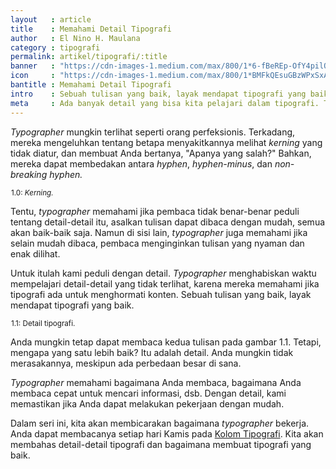 ```yaml
---
layout   : article
title    : Memahami Detail Tipografi
author   : El Nino H. Maulana
category : tipografi
permalink: artikel/tipografi/:title
banner   : "https://cdn-images-1.medium.com/max/800/1*6-fBeREp-OfY4pilQn6qEQ.png"
icon     : "https://cdn-images-1.medium.com/max/800/1*BMFkQEsuGBzWPxSxAD7-zw.png"
bantitle : Memahami Detail Tipografi
intro    : Sebuah tulisan yang baik, layak mendapat tipografi yang baik. Kita akan membicarakan bagaimana <em>typographer</em> memperhatikan detail.
meta     : Ada banyak detail yang bisa kita pelajari dalam tipografi. Typographer menghabiskan waktu mempelajari detail tersebut untuk membuat tipografi yang baik.
---
```


*Typographer* mungkin terlihat seperti orang perfeksionis. Terkadang, mereka mengeluhkan tentang betapa menyakitkannya melihat *kerning* yang tidak diatur, dan membuat Anda bertanya, "Apanya yang salah?" Bahkan, mereka dapat membedakan antara *hyphen*, *hyphen-minus*, dan *non-breaking hyphen.*

<img src="data:image/png;base64,R0lGODlhAQABAAD/ACwAAAAAAQABAAACADs=" data-src="https://cdn-images-1.medium.com/max/800/1*bpXy5yWNpJb7MefKmotqrg.png" alt="Kerning" title="Kerning"><small class="site-article__caption"><span class="oldstyle">1.0:</span> <em>Kerning.</em></small>

Tentu, *typographer* memahami jika pembaca tidak benar-benar peduli tentang detail-detail itu, asalkan tulisan dapat dibaca dengan mudah, semua akan baik-baik saja. Namun di sisi lain, *typographer* juga memahami jika selain mudah dibaca, pembaca menginginkan tulisan yang nyaman dan enak dilihat.

Untuk itulah kami peduli dengan detail. *Typographer* menghabiskan waktu mempelajari detail-detail yang tidak terlihat, karena mereka memahami jika tipografi ada untuk menghormati konten. Sebuah tulisan yang baik, layak mendapat tipografi yang baik.

<img src="data:image/png;base64,R0lGODlhAQABAAD/ACwAAAAAAQABAAACADs=" data-src="https://cdn-images-1.medium.com/max/800/1*N3xZwuQMuH10jh8XmMtK7Q.png" alt="Detail Tipografi" title="Detail Tipografi"><small class="site-article__caption"><span class="oldstyle">1.1:</span> Detail tipografi.</small>

Anda mungkin tetap dapat membaca kedua tulisan pada gambar 1.1. Tetapi, mengapa yang satu lebih baik? Itu adalah detail. Anda mungkin tidak merasakannya, meskipun ada perbedaan besar di sana.

*Typographer* memahami bagaimana Anda membaca, bagaimana Anda membaca cepat untuk mencari informasi, dsb. Dengan detail, kami memastikan jika Anda dapat melakukan pekerjaan dengan mudah.

Dalam seri ini, kita akan membicarakan bagaimana *typographer* bekerja. Anda dapat membacanya setiap hari Kamis pada <a href="http://ransel.org/artikel/tipografi/" title="Kolom Tipografi" target="_blank">Kolom Tipografi</a>. Kita akan membahas detail-detail tipografi dan bagaimana membuat tipografi yang baik.
